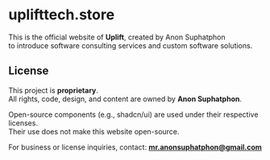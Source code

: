 # uplifttech.store

This is the official website of **Uplift**, created by Anon Suphatphon  
to introduce software consulting services and custom software solutions.

## License

This project is **proprietary**.  
All rights, code, design, and content are owned by **Anon Suphatphon**.

Open-source components (e.g., shadcn/ui) are used under their respective licenses.  
Their use does not make this website open-source.

For business or license inquiries, contact: **mr.anonsuphatphon@gmail.com**
